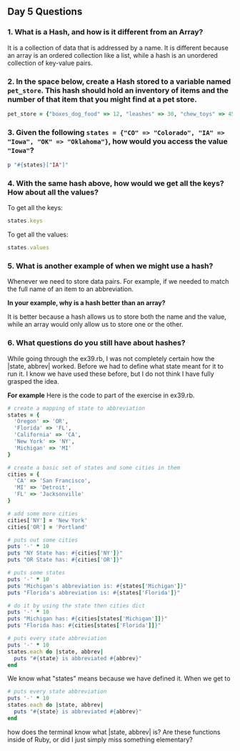 ## Day 5 Questions

### 1. What is a Hash, and how is it different from an Array?
It is a collection of data that is addressed by a name. It is different because an array is an ordered collection like a list, while a hash is an unordered collection of key-value pairs.

### 2. In the space below, create a Hash stored to a variable named `pet_store`.  This hash should hold an inventory of items and the number of that item that you might find at a pet store.

```ruby
pet_store = {"boxes_dog_food" => 12, "leashes" => 30, "chew_toys" => 45 }
```

### 3. Given the following `states = {"CO" => "Colorado", "IA" => "Iowa", "OK" => "Oklahoma"}`, how would you access the value `"Iowa"`?

```ruby
p "#{states}["IA"]"
```

### 4. With the same hash above, how would we get all the keys?  How about all the values?

To get all the keys:

```ruby
states.keys
```

To get all the values:

```ruby
states.values
```

### 5. What is another example of when we might use a hash?  

Whenever we need to store data pairs. For example, if we needed to match the full name of an item to an abbreviation.

**In your example, why is a hash better than an array?**

It is better because a hash allows us to store both the name and the value, while an array would only allow us to store one or the other.

### 6. What questions do you still have about hashes?

While going through the ex39.rb, I was not completely certain how the |state, abbrev| worked. Before we had to define what state meant for it to run it. I know we have used these before, but I do not think I have fully grasped the idea.

**For example**
Here is the code to part of the exercise in ex39.rb.

```ruby
# create a mapping of state to abbreviation
states = {
  'Oregon' => 'OR',
  'Florida' => 'FL',
  'California' => 'CA',
  'New York' => 'NY',
  'Michigan' => 'MI'
}

# create a basic set of states and some cities in them
cities = {
  'CA' => 'San Francisco',
  'MI' => 'Detroit',
  'FL' => 'Jacksonville'
}

# add some more cities
cities['NY'] = 'New York'
cities['OR'] = 'Portland'

# puts out some cities
puts '-' * 10
puts "NY State has: #{cities['NY']}"
puts "OR State has: #{cities['OR']}"

# puts some states
puts '-' * 10
puts "Michigan's abbreviation is: #{states['Michigan']}"
puts "Florida's abbreviation is: #{states['Florida']}"

# do it by using the state then cities dict
puts '-' * 10
puts "Michigan has: #{cities[states['Michigan']]}"
puts "Florida has: #{cities[states['Florida']]}"

# puts every state abbreviation
puts '-' * 10
states.each do |state, abbrev|
  puts "#{state} is abbreviated #{abbrev}"
end

```

We know what "states" means because we have defined it. When we get to  

```ruby
# puts every state abbreviation
puts '-' * 10
states.each do |state, abbrev|
  puts "#{state} is abbreviated #{abbrev}"
end
```
how does the terminal know what |state, abbrev| is? Are these functions inside of Ruby, or did I just simply miss something elementary? 
